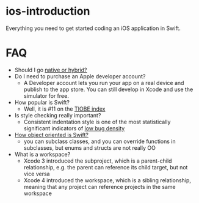 # ios-introduction
Everything you need to get started coding an iOS application in Swift.

# FAQ

- Should I go [native or hybrid?](https://hackernoon.com/react-native-vs-real-native-apps-which-is-better-a8383d6f7ca5)
- Do I need to purchase an Apple developer account?
    - A Developer account lets you run your app on a real device and publish to the app store. You can still develop in Xcode and use the simulator for free.
- How popular is Swift?
    - Well, it is #11 on the [TIOBE index](https://www.tiobe.com/tiobe-index/)
- Is style checking really important?
    - Consistent indentation style is one of the most statistically significant indicators of [low bug density](https://books.google.com/books?id=hjEFCAAAQBAJ&pg=PR22&lpg=PR22&dq=Consistent+indentation+style+is+one+of+the+most+statistically+significant+indicators+of+low+bug+density.&source=bl&ots=T7eLrGZFOo&sig=2WnH3QqMLJntoIyfPnQC2jg86no&hl=en&sa=X&ved=2ahUKEwjb6O-d84PdAhVQX60KHUzTAOwQ6AEwAHoECAAQAQ#v=onepage&q=Consistent%20indentation%20style%20is%20one%20of%20the%20most%20statistically%20significant%20indicators%20of%20low%20bug%20density.&f=false)
- [How object oriented is Swift?](https://skookum.com/blog/swift-blurs-the-lines-of-programming-paradigms)
	- you can subclass classes, and you can override functions in subclasses, but enums and structs are not really OO
- What is a workspace?
    - Xcode 3 introduced the subproject, which is a parent-child relationship, e.g. the parent can reference its child target, but not vice versa
    - Xcode 4 introduced the workspace, which is a sibling relationship, meaning that any project can reference projects in the same workspace
